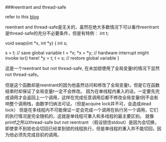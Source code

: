 ###reentrant and thread-safe

refer to this [blog](https://zhuanlan.zhihu.com/p/352218464)

reentrant and thread-safe是无关的，虽然在绝大多数情况下可以看作reentrant是thread-safe的充分不必要条件，但是有特例：
int t;

void swap(int *x, int *y)
{
int s;

s = t; // save global variable
t = *x;
*x = *y;
// hardware interrupt might invoke isr() here!
*y = t;
t = s; // restore global variable
}


这是一个reentrant but not thread-safe, 在未加锁使用了全局变量t的情况下显然not thread-safe。

但是这个函数却是reentrant的因为他虽然访问和修改了全局变量t，但是它在函数结束时却保证了全局变量t一定不会修改。
因为在单线程内重入的话，一定要先完成调用才会返回上一个调用，这样在完成任意调用后都不修改全局变量t则不会影响整个调用栈，由数学归纳法可证。（但是acquire lock并不可，会造成dead lock）
但是在多线程内不可能保证一定会完成一个调用在执行另一个调用，它们的执行情况是完全随机的，这就是单线程可重入和多线程的最主要区别。
就像printf之所以thread-safe but not reentrant （假设锁住stdout）是因为会切换，即使拿不到锁也会切回已经拿到锁的线程执行，但是单线程的重入并不能切回，因为他必须先完成目前的调用。
